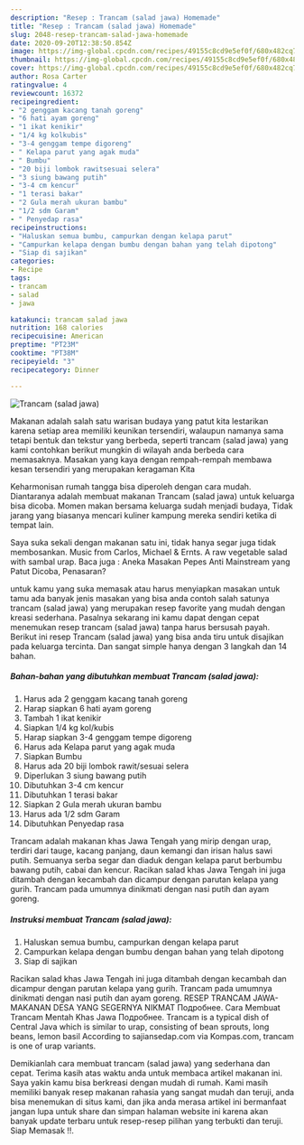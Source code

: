 ```yaml
---
description: "Resep : Trancam (salad jawa) Homemade"
title: "Resep : Trancam (salad jawa) Homemade"
slug: 2048-resep-trancam-salad-jawa-homemade
date: 2020-09-20T12:38:50.854Z
image: https://img-global.cpcdn.com/recipes/49155c8cd9e5ef0f/680x482cq70/trancam-salad-jawa-foto-resep-utama.jpg
thumbnail: https://img-global.cpcdn.com/recipes/49155c8cd9e5ef0f/680x482cq70/trancam-salad-jawa-foto-resep-utama.jpg
cover: https://img-global.cpcdn.com/recipes/49155c8cd9e5ef0f/680x482cq70/trancam-salad-jawa-foto-resep-utama.jpg
author: Rosa Carter
ratingvalue: 4
reviewcount: 16372
recipeingredient:
- "2 genggam kacang tanah goreng"
- "6 hati ayam goreng"
- "1 ikat kenikir"
- "1/4 kg kolkubis"
- "3-4 genggam tempe digoreng"
- " Kelapa parut yang agak muda"
- " Bumbu"
- "20 biji lombok rawitsesuai selera"
- "3 siung bawang putih"
- "3-4 cm kencur"
- "1 terasi bakar"
- "2 Gula merah ukuran bambu"
- "1/2 sdm Garam"
- " Penyedap rasa"
recipeinstructions:
- "Haluskan semua bumbu, campurkan dengan kelapa parut"
- "Campurkan kelapa dengan bumbu dengan bahan yang telah dipotong"
- "Siap di sajikan"
categories:
- Recipe
tags:
- trancam
- salad
- jawa

katakunci: trancam salad jawa 
nutrition: 168 calories
recipecuisine: American
preptime: "PT23M"
cooktime: "PT38M"
recipeyield: "3"
recipecategory: Dinner

---
```



![Trancam (salad jawa)](https://img-global.cpcdn.com/recipes/49155c8cd9e5ef0f/680x482cq70/trancam-salad-jawa-foto-resep-utama.jpg)

Makanan adalah salah satu warisan budaya yang patut kita lestarikan karena setiap area memiliki keunikan tersendiri, walaupun namanya sama tetapi bentuk dan tekstur yang berbeda, seperti trancam (salad jawa) yang kami contohkan berikut mungkin di wilayah anda berbeda cara memasaknya. Masakan yang kaya dengan rempah-rempah membawa kesan tersendiri yang merupakan keragaman Kita

Keharmonisan rumah tangga bisa diperoleh dengan cara mudah. Diantaranya adalah membuat makanan Trancam (salad jawa) untuk keluarga bisa dicoba. Momen makan bersama keluarga sudah menjadi budaya, Tidak jarang yang biasanya mencari kuliner kampung mereka sendiri ketika di tempat lain.

Saya suka sekali dengan makanan satu ini, tidak hanya segar juga tidak membosankan. Music from Carlos, Michael &amp; Ernts. A raw vegetable salad with sambal urap. Baca juga : Aneka Masakan Pepes Anti Mainstream yang Patut Dicoba, Penasaran?

untuk kamu yang suka memasak atau harus menyiapkan masakan untuk tamu ada banyak jenis masakan yang bisa anda contoh salah satunya trancam (salad jawa) yang merupakan resep favorite yang mudah dengan kreasi sederhana. Pasalnya sekarang ini kamu dapat dengan cepat menemukan resep trancam (salad jawa) tanpa harus bersusah payah.
Berikut ini resep Trancam (salad jawa) yang bisa anda tiru untuk disajikan pada keluarga tercinta. Dan sangat simple hanya dengan 3 langkah dan 14 bahan.


<!--inarticleads1-->

##### Bahan-bahan yang dibutuhkan membuat Trancam (salad jawa):

1. Harus ada 2 genggam kacang tanah goreng
1. Harap siapkan 6 hati ayam goreng
1. Tambah 1 ikat kenikir
1. Siapkan 1/4 kg kol/kubis
1. Harap siapkan 3-4 genggam tempe digoreng
1. Harus ada  Kelapa parut yang agak muda
1. Siapkan  Bumbu
1. Harus ada 20 biji lombok rawit/sesuai selera
1. Diperlukan 3 siung bawang putih
1. Dibutuhkan 3-4 cm kencur
1. Dibutuhkan 1 terasi bakar
1. Siapkan 2 Gula merah ukuran bambu
1. Harus ada 1/2 sdm Garam
1. Dibutuhkan  Penyedap rasa


Trancam adalah makanan khas Jawa Tengah yang mirip dengan urap, terdiri dari tauge, kacang panjang, daun kemangi dan irisan halus sawi putih. Semuanya serba segar dan diaduk dengan kelapa parut berbumbu bawang putih, cabai dan kencur. Racikan salad khas Jawa Tengah ini juga ditambah dengan kecambah dan dicampur dengan parutan kelapa yang gurih. Trancam pada umumnya dinikmati dengan nasi putih dan ayam goreng. 

<!--inarticleads2-->

##### Instruksi membuat  Trancam (salad jawa):

1. Haluskan semua bumbu, campurkan dengan kelapa parut
1. Campurkan kelapa dengan bumbu dengan bahan yang telah dipotong
1. Siap di sajikan


Racikan salad khas Jawa Tengah ini juga ditambah dengan kecambah dan dicampur dengan parutan kelapa yang gurih. Trancam pada umumnya dinikmati dengan nasi putih dan ayam goreng. RESEP TRANCAM JAWA- MAKANAN DESA YANG SEGERNYA NIKMAT Подробнее. Cara Membuat Trancam Mentah Khas Jawa Подробнее. Trancam is a typical dish of Central Java which is similar to urap, consisting of bean sprouts, long beans, lemon basil According to sajiansedap.com via Kompas.com, trancam is one of urap variants. 

Demikianlah cara membuat trancam (salad jawa) yang sederhana dan cepat. Terima kasih atas waktu anda untuk membaca artikel makanan ini. Saya yakin kamu bisa berkreasi dengan mudah di rumah. Kami masih memiliki banyak resep makanan rahasia yang sangat mudah dan teruji, anda bisa menemukan di situs kami, dan jika anda merasa artikel ini bermanfaat jangan lupa untuk share dan simpan halaman website ini karena akan banyak update terbaru untuk resep-resep pilihan yang terbukti dan teruji. Siap Memasak !!. 
